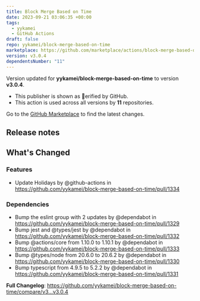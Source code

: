 ```yaml
---
title: Block Merge Based on Time
date: 2023-09-21 03:06:35 +00:00
tags:
  - yykamei
  - GitHub Actions
draft: false
repo: yykamei/block-merge-based-on-time
marketplace: https://github.com/marketplace/actions/block-merge-based-on-time
version: v3.0.4
dependentsNumber: "11"
---
```



Version updated for **yykamei/block-merge-based-on-time** to version **v3.0.4**.
- This publisher is shown as erified by GitHub.
- This action is used across all versions by **11** repositories.

Go to the [GitHub Marketplace](https://github.com/marketplace/actions/block-merge-based-on-time) to find the latest changes.

## Release notes

<!-- Release notes generated using configuration in .github/release.yml at main -->

## What's Changed
### Features
* Update Holidays by @github-actions in https://github.com/yykamei/block-merge-based-on-time/pull/1334
### Dependencies
* Bump the eslint group with 2 updates by @dependabot in https://github.com/yykamei/block-merge-based-on-time/pull/1329
* Bump jest and @types/jest by @dependabot in https://github.com/yykamei/block-merge-based-on-time/pull/1332
* Bump @actions/core from 1.10.0 to 1.10.1 by @dependabot in https://github.com/yykamei/block-merge-based-on-time/pull/1333
* Bump @types/node from 20.6.0 to 20.6.2 by @dependabot in https://github.com/yykamei/block-merge-based-on-time/pull/1330
* Bump typescript from 4.9.5 to 5.2.2 by @dependabot in https://github.com/yykamei/block-merge-based-on-time/pull/1331


**Full Changelog**: https://github.com/yykamei/block-merge-based-on-time/compare/v3...v3.0.4
